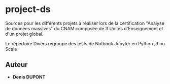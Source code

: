# project-ds

Sources pour les différents projets à réaliser lors de la certification "Analyse de données massives" du CNAM
composée de 3 Unités d'Enseignement et d'un projet global.

Le répertoire Divers regroupe des tests de Notbook Jupyter en Python ,R ou Scala

## Auteur

* **Denis DUPONT**
